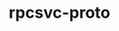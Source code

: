 ---
title: "rpcsvc-proto"
layout: cache
categories: [package, develop]
meta: {"compilers": ["gcc@11.4.0"], "num_specs": 8, "num_specs_by_stack": {"hep": 8, "root": 8}, "oss": ["ubuntu22.04"], "platforms": ["linux"], "stacks": ["hep", "root"], "targets": ["x86_64_v3"], "versions": ["1.4.4"]}
spec_details: [{"compiler": "gcc@11.4.0", "hash": "3zo5rdl3mvarjcizfav2hwmmwgm2gtmi", "os": "ubuntu22.04", "platform": "linux", "size": "-", "stacks": ["hep", "root"], "target": "x86_64_v3", "variants": ["build_system=autotools"], "versions": ["1.4.4"]}, {"compiler": "gcc@11.4.0", "hash": "amtytorj454uzb7eyv2sggpous5lzvja", "os": "ubuntu22.04", "platform": "linux", "size": "-", "stacks": ["hep", "root"], "target": "x86_64_v3", "variants": ["build_system=autotools"], "versions": ["1.4.4"]}, {"compiler": "gcc@11.4.0", "hash": "hyk3rvmvxwtxjrqyfwcnhw6spmpm5em4", "os": "ubuntu22.04", "platform": "linux", "size": "-", "stacks": ["hep", "root"], "target": "x86_64_v3", "variants": ["build_system=autotools"], "versions": ["1.4.4"]}, {"compiler": "gcc@11.4.0", "hash": "phpqqum23g5x5hmy6g6zpcrhhdyvvs6w", "os": "ubuntu22.04", "platform": "linux", "size": "-", "stacks": ["hep", "root"], "target": "x86_64_v3", "variants": ["build_system=autotools"], "versions": ["1.4.4"]}, {"compiler": "gcc@11.4.0", "hash": "v74ebeeh4iafmsouzvd4wzub7nv2rx6x", "os": "ubuntu22.04", "platform": "linux", "size": "-", "stacks": ["hep", "root"], "target": "x86_64_v3", "variants": ["build_system=autotools"], "versions": ["1.4.4"]}, {"compiler": "gcc@11.4.0", "hash": "vu26f5wudg5sbwwnwiiwxswbpnajp4il", "os": "ubuntu22.04", "platform": "linux", "size": "-", "stacks": ["hep", "root"], "target": "x86_64_v3", "variants": ["build_system=autotools"], "versions": ["1.4.4"]}, {"compiler": "gcc@11.4.0", "hash": "wfznzg23p6lml246gnetosgc6faautat", "os": "ubuntu22.04", "platform": "linux", "size": "-", "stacks": ["hep", "root"], "target": "x86_64_v3", "variants": ["build_system=autotools"], "versions": ["1.4.4"]}, {"compiler": "gcc@11.4.0", "hash": "xiembiceutrohzsh4twrfvbwrkkrlxnl", "os": "ubuntu22.04", "platform": "linux", "size": "-", "stacks": ["hep", "root"], "target": "x86_64_v3", "variants": ["build_system=autotools"], "versions": ["1.4.4"]}]
---